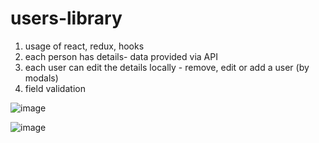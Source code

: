 # users-library

1. usage of react, redux, hooks
2. each person has details- data provided via API
3. each user can edit the details locally - remove, edit or add a user (by modals)
4. field validation

![image](https://user-images.githubusercontent.com/57454459/179403971-f07b3cf0-4f7a-40ac-a1ef-b641c96c1b34.png)

![image](https://user-images.githubusercontent.com/57454459/179404029-a5426554-4441-429b-a3df-d85abd7999e2.png)
